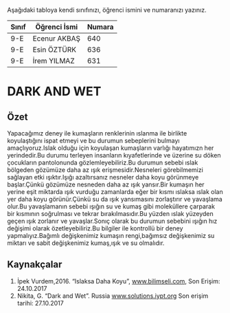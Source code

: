

Aşağıdaki tabloya kendi sınıfınızı, öğrenci ismini ve numaranızı yazınız. 

Sınıf | Öğrenci İsmi  | Numara
-------|----------------|--------
9-E    | Ecenur AKBAŞ | 640
9-E    | Esin ÖZTÜRK | 636
9-E    | İrem YILMAZ  | 631
#  DARK AND WET
## Özet
Yapacağımız deney ile kumaşların renklerinin ıslanma ile birlikte koyulaştığını ispat etmeyi ve bu durumun sebeplerini bulmayı amaçlıyoruz.Islak olduğu için koyulaşan kumaşların varlığı hayatımızn her yerindedir.Bu durumu terleyen insanların kıyafetlerinde ve üzerine su döken çocukların pantolonunda gözlemleyebiliriz.Bu durumun sebebi ıslak  bölgeden gözümüze daha az ışık erişmesidir.Nesneleri görebilmemizi sağlayan etki ışıktır.Işığı azaltırsanız nesneler daha koyu görünmeye başlar.Çünkü gözümüze nesneden daha az ışık yansır.Bir kumaşın her yerine eşit miktarda ışık vurduğu zamanlarda eğer bir kısmı ıslaksa ıslak olan yer daha koyu görünür.Çünkü su da ışık yansımasını zorlaştırır ve yavaşlama olur.Bu yavaşlamanın sebebi ışığın su ve kumaş gibi moleküllere çarparak bir kısmının soğrulması ve tekrar bırakılmasıdır.Bu yüzden ıslak yüzeyden geçen ışık zorlanır ve yavaşlar.Sonıç olarak bu durumun sebebini ışığın hız değişimi olarak özetleyebiliriz.Bu bilgiler ile kontrollü
bir deney yapmalıyız.Bağımlı değişkenimiz kumaşın rengi,bağımsız değişkenimiz su miktarı ve sabit değişkenimiz kumaş,ışık ve
su olmalıdır.




## Kaynakçalar  

 1. İpek Vurdem,2016. “Islaksa Daha Koyu”, www.bilimseli.com, Son Erişim: 24.10.2017
 2. Nikita, G. “Dark and Wet”. Russia
www.solutions.iypt.org
Son erişim tarihi: 27.10.2017

